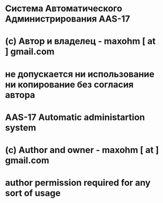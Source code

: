 #
# Система Автоматического Администрирования AAS-17
# (c) Автор и владелец -  maxohm [ at ] gmail.com
# не допускается ни использование ни копирование без согласия автора
#
# AAS-17 Automatic administartion system
# (c) Author and owner -  maxohm [ at ] gmail.com
# author permission required for any sort of usage
#
